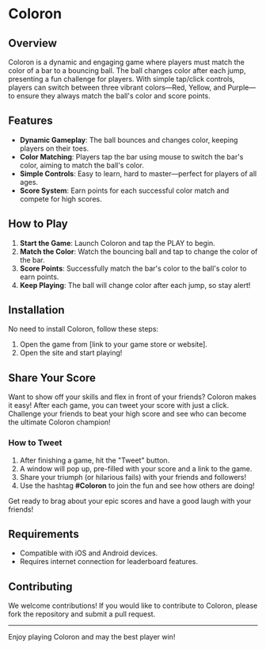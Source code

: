 # Coloron

## Overview

Coloron is a dynamic and engaging game where players must match the color of a bar to a bouncing ball. The ball changes color after each jump, presenting a fun challenge for players. With simple tap/click controls, players can switch between three vibrant colors—Red, Yellow, and Purple—to ensure they always match the ball's color and score points.

## Features

- **Dynamic Gameplay**: The ball bounces and changes color, keeping players on their toes.
- **Color Matching**: Players tap the bar using mouse to switch the bar's color, aiming to match the ball's color.
- **Simple Controls**: Easy to learn, hard to master—perfect for players of all ages.
- **Score System**: Earn points for each successful color match and compete for high scores.

## How to Play

1. **Start the Game**: Launch Coloron and tap the PLAY to begin.
2. **Match the Color**: Watch the bouncing ball and tap to change the color of the bar.
3. **Score Points**: Successfully match the bar's color to the ball's color to earn points.
4. **Keep Playing**: The ball will change color after each jump, so stay alert!

## Installation

No need to install Coloron, follow these steps:

1. Open the game from [link to your game store or website].
2. Open the site and start playing! 

## Share Your Score

Want to show off your skills and flex in front of your friends? Coloron makes it easy! After each game, you can tweet your score with just a click. Challenge your friends to beat your high score and see who can become the ultimate Coloron champion!

### How to Tweet

1. After finishing a game, hit the "Tweet" button.
2. A window will pop up, pre-filled with your score and a link to the game.
3. Share your triumph (or hilarious fails) with your friends and followers!
4. Use the hashtag **#Coloron** to join the fun and see how others are doing!

Get ready to brag about your epic scores and have a good laugh with your friends!

## Requirements

- Compatible with iOS and Android devices.
- Requires internet connection for leaderboard features.

## Contributing

We welcome contributions! If you would like to contribute to Coloron, please fork the repository and submit a pull request.

---

Enjoy playing Coloron and may the best player win!
